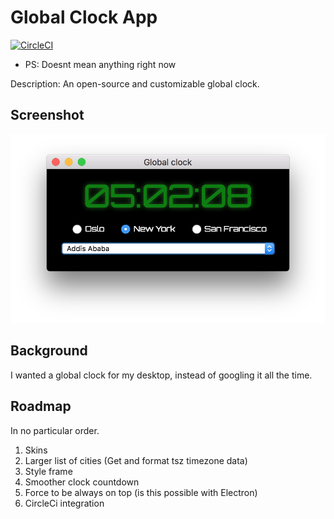 # Global Clock App

[![CircleCI](https://circleci.com/gh/Amanej/globalclockapp.svg?style=svg)](https://circleci.com/gh/Amanej/globalclockapp)
- PS: Doesnt mean anything right now

Description: An open-source and customizable global clock.

## Screenshot

![Image](assets/screenshot.png)

## Background

I wanted a global clock for my desktop, instead of googling it all the time.

## Roadmap

In no particular order.

1. Skins
2. Larger list of cities (Get and format tsz timezone data)
3. Style frame
4. Smoother clock countdown
5. Force to be always on top (is this possible with Electron)
6. CircleCi integration
